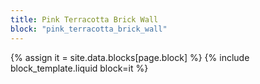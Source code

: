 ```yaml
---
title: Pink Terracotta Brick Wall
block: "pink_terracotta_brick_wall"
---
```


{% assign it = site.data.blocks[page.block] %}
{% include block_template.liquid block=it %}

